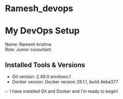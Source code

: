 # Ramesh_devops

# My DevOps Setup

Name: Ramesh krishna   
Role: Junior consultant

## Installed Tools & Versions
- Git version:  2.49.0.windows.1
- Docker version: Docker version 28.1.1, build 4eba377

✅ I have installed Git and Docker and I’m ready to begin!